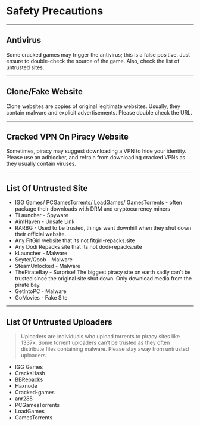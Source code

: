 # Safety Precautions
---
## Antivirus

Some cracked games may trigger the antivirus; this is a false positive. Just ensure to double-check the source of the game. Also, check the list of untrusted sites.

---
## Clone/Fake Website

Clone websites are copies of original legitimate websites. Usually, they contain malware and explicit advertisements. Please double check the URL.

---
## Cracked VPN On Piracy Website

Sometimes, piracy may suggest downloading a VPN to hide your identity. Please use an adblocker, and refrain from downloading cracked VPNs as they usually contain viruses.

---
## List Of Untrusted Site

- IGG Games/ PCGamesTorrents/ LoadGames/ GamesTorrents - often package their downloads with DRM and cryptocurrency miners
- TLauncher - Spyware
- AimHaven - Unsafe Link
- RARBG - Used to be trusted, things went downhill when they shut down their official website.
- Any FitGirl website that its not fitgirl-repacks.site
- Any Dodi Repacks site that its not dodi-repacks.site
- kLauncher - Malware
- Seyter/Qoob - Malware
- SteamUnlocked - Malware
- ThePirateBay - Surprise! The biggest piracy site on earth sadly can’t be trusted since the original site shut down. Only download media from the pirate bay.
- GetIntoPC - Malware
- GoMovies - Fake Site

---
## List Of Untrusted Uploaders
> Uploaders are individuals who upload torrents to piracy sites like 1337x. Some torrent uploaders can’t be trusted as they often distribute files containing malware. Please stay away from untrusted uploaders.

- IGG Games
- CracksHash
- BBRepacks
- Haxnode
- Cracked-games
- anr285
- PCGamesTorrents
- LoadGames
- GamesTorrents
